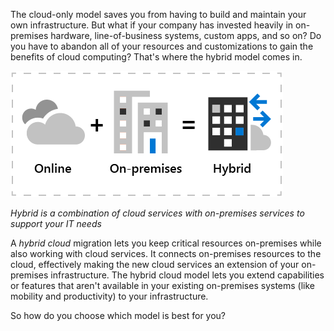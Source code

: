 The cloud-only model saves you from having to build and maintain your own infrastructure. But what if your company has invested heavily in on-premises hardware, line-of-business systems, custom apps, and so on? Do you have to abandon all of your resources and customizations to gain the benefits of cloud computing? That's where the hybrid model comes in.

![Microsoft 365 Hybrid configuration](../media/m365-hybrid-definition.png)

*Hybrid is a combination of cloud services with on-premises services to support your IT needs*  

A *hybrid cloud* migration lets you keep critical resources on-premises while also working with cloud services. It connects on-premises resources to the cloud, effectively making the new cloud services an extension of your on-premises infrastructure. The hybrid cloud model lets you extend capabilities or features that aren't available in your existing on-premises systems (like mobility and productivity) to your infrastructure.

So how do you choose which model is best for you?